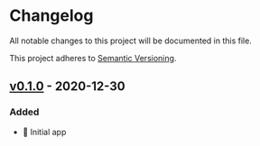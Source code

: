 # Changelog
All notable changes to this project will be documented in this file.

This project adheres to [Semantic Versioning](https://semver.org/spec/v2.0.0.html).

## [v0.1.0] - 2020-12-30
### Added
- :tada: Initial app

[v0.1.0]: https://github.com/cujarrett/spellcheckme/releases/tag/v0.1.0